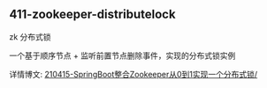 411-zookeeper-distributelock
---
zk 分布式锁


一个基于顺序节点 + 监听前置节点删除事件，实现的分布式锁实例

详情博文: [210415-SpringBoot整合Zookeeper从0到1实现一个分布式锁/](https://spring.hhui.top/spring-blog/2021/04/15/210415-SpringBoot%E6%95%B4%E5%90%88Zookeeper%E4%BB%8E0%E5%88%B01%E5%AE%9E%E7%8E%B0%E4%B8%80%E4%B8%AA%E5%88%86%E5%B8%83%E5%BC%8F%E9%94%81/)